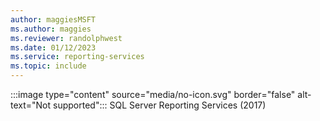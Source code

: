 ```yaml
---
author: maggiesMSFT
ms.author: maggies
ms.reviewer: randolphwest
ms.date: 01/12/2023
ms.service: reporting-services
ms.topic: include
---
```

:::image type="content" source="media/no-icon.svg" border="false" alt-text="Not supported"::: SQL Server Reporting Services (2017)
